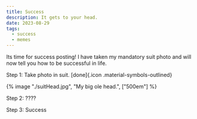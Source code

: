```yaml
---
title: Success
description: It gets to your head.
date: 2023-08-29
tags:
  - success
  - memes
---
```


Its time for success posting! I have taken my mandatory suit photo and will now tell you how to be successful in life.

Step 1: Take photo in suit. [done]{.icon .material-symbols-outlined}

{% image "./suitHead.jpg", "My big ole head.", ["500em"] %}

Step 2: ????

Step 3: Success
